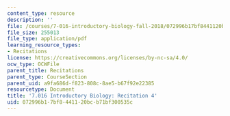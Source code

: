 ```yaml
---
content_type: resource
description: ''
file: /courses/7-016-introductory-biology-fall-2018/072996b17bf8441120bcb71bf300535c_MIT7_016F18rec4.pdf
file_size: 255013
file_type: application/pdf
learning_resource_types:
- Recitations
license: https://creativecommons.org/licenses/by-nc-sa/4.0/
ocw_type: OCWFile
parent_title: Recitations
parent_type: CourseSection
parent_uid: a9fa686d-f823-808c-8ae5-b67f92e22385
resourcetype: Document
title: '7.016 Introductory Biology: Recitation 4'
uid: 072996b1-7bf8-4411-20bc-b71bf300535c
---
```

